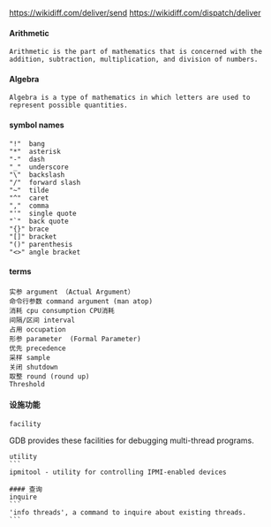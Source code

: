 https://wikidiff.com/deliver/send
https://wikidiff.com/dispatch/deliver
#### Arithmetic
```
Arithmetic is the part of mathematics that is concerned with the addition, subtraction, multiplication, and division of numbers.
```

#### Algebra
```
Algebra is a type of mathematics in which letters are used to represent possible quantities.
```
#### symbol names
```
"!"  bang
"*"  asterisk
"-"  dash
"_"  underscore
"\"  backslash
"/"  forward slash
"~"  tilde
"^"  caret
","  comma
"'"  single quote
"`"  back quote
"{}" brace
"[]" bracket
"()" parenthesis
"<>" angle bracket
```

#### terms
```
实参 argument （Actual Argument）
命令行参数 command argument (man atop) 
消耗 cpu consumption CPU消耗
间隔/区间 interval
占用 occupation 
形参 parameter  (Formal Parameter)
优先 precedence 
采样 sample 
关闭 shutdown 
取整 round (round up)
Threshold
```

#### 设施功能
```
facility
```
GDB provides these facilities for debugging multi-thread programs.

````
utility
```
ipmitool - utility for controlling IPMI-enabled devices

#### 查询
inquire
```
'info threads', a command to inquire about existing threads.
```
